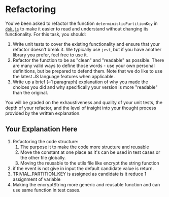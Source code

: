 # Refactoring

You've been asked to refactor the function `deterministicPartitionKey` in [`dpk.js`](dpk.js) to make it easier to read and understand without changing its functionality. For this task, you should:

1. Write unit tests to cover the existing functionality and ensure that your refactor doesn't break it. We typically use `jest`, but if you have another library you prefer, feel free to use it.
2. Refactor the function to be as "clean" and "readable" as possible. There are many valid ways to define those words - use your own personal definitions, but be prepared to defend them. Note that we do like to use the latest JS language features when applicable.
3. Write up a brief (~1 paragraph) explanation of why you made the choices you did and why specifically your version is more "readable" than the original.

You will be graded on the exhaustiveness and quality of your unit tests, the depth of your refactor, and the level of insight into your thought process provided by the written explanation.

## Your Explanation Here

1. Refactoring the code structure:
   1. The purpose it to make the code more structure and reusable
   2. Move the constant at one place as it's can be used in test cases or the other file globally.
   3. Moving the reusable to the utils file like encrypt the string function
2. if the event is not give in input the default candidate value is return.
3. TRIVIAL_PARTITION_KEY is assigned as candidate is it reduce 1 assignment of variable
4. Making the encryptString more generic and reusable function and can use same function in test cases.